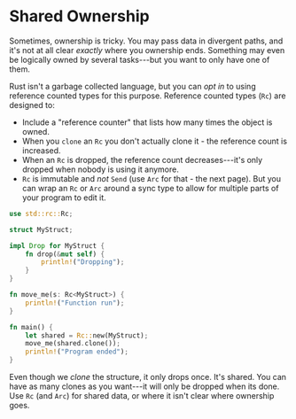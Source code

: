 # Shared Ownership

Sometimes, ownership is tricky. You may pass data in divergent paths, and it's not at all clear *exactly* where you ownership ends. Something may even be logically owned by several tasks---but you want to only have one of them.

Rust isn't a garbage collected language, but you can *opt in* to using reference counted types for this purpose. Reference counted types (`Rc`) are designed to:

* Include a "reference counter" that lists how many times the object is owned.
* When you `clone` an `Rc` you don't actually clone it - the reference count is increased.
* When an `Rc` is dropped, the reference count decreases---it's only dropped when nobody is using it anymore.
* `Rc` is immutable and *not* `Send` (use `Arc` for that - the next page). But you can wrap an `Rc` or `Arc` around a sync type to allow for multiple parts of your program to edit it.

```rust
use std::rc::Rc;

struct MyStruct;

impl Drop for MyStruct {
    fn drop(&mut self) {
        println!("Dropping");
    }
}

fn move_me(s: Rc<MyStruct>) {
    println!("Function run");
}

fn main() {
    let shared = Rc::new(MyStruct);
    move_me(shared.clone());
    println!("Program ended");
}
```

Even though we *clone* the structure, it only drops once. It's shared. You can have as many clones as you want---it will only be dropped when its done. Use `Rc` (and `Arc`) for shared data, or where it isn't clear where ownership goes.
